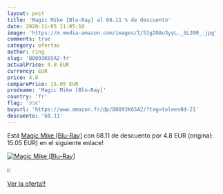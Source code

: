 ```yaml
---
layout: post
title: 'Magic Mike [Blu-Ray] al 68.11 % de descuento'
date: 2020-11-05 11:05:10
image: 'https://m.media-amazon.com/images/I/51g2OAu3yyL._SL200_.jpg'
comments: true
category: ofertas
author: ring
slug: 'B0093K65A2-fr'
actualPrice: 4.8 EUR
currency: EUR
price: 4.8
comparePrice: 15.05 EUR
prodname: 'Magic Mike [Blu-Ray]'
country: 'fr'
flag: '🇫🇷'
buyurl: 'https://www.amazon.fr/dp/B0093K65A2/?tag=tolees0d-21'
descuento: '68.11'
---
```


Está [Magic Mike [Blu-Ray]](https://www.amazon.fr/dp/B0093K65A2/?tag=tolees0d-21) con 68.11 de descuento por 4.8 EUR (original: 15.05 EUR) en el siguiente enlace!

[![Magic Mike [Blu-Ray]](https://m.media-amazon.com/images/I/51g2OAu3yyL._SL200_.jpg)](https://www.amazon.fr/dp/B0093K65A2/?tag=tolees0d-21)

ℹ️:


[Ver la oferta!!](https://www.amazon.fr/dp/B0093K65A2/?tag=tolees0d-21)
